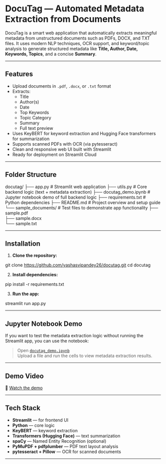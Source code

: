 # DocuTag — Automated Metadata Extraction from Documents

DocuTag is a smart web application that automatically extracts meaningful metadata from unstructured documents such as PDFs, DOCX, and TXT files. It uses modern NLP techniques, OCR support, and keyword/topic analysis to generate structured metadata like **Title, Author, Date, Keywords, Topics**, and a concise **Summary**.

---

## Features

- Upload documents in `.pdf`, `.docx`, or `.txt` format
- Extracts:
  - Title
  - Author(s)
  - Date
  - Top Keywords
  - Topic Category
  - Summary
  - Full text preview
- Uses KeyBERT for keyword extraction and Hugging   Face transformers for summarization
- Supports scanned PDFs with OCR (via pytesseract)
- Clean and responsive web UI built with Streamlit
- Ready for deployment on Streamlit Cloud

---

## Folder Structure

docutag/
├── app.py                 # Streamlit web application
├── utils.py               # Core backend logic (text + metadata extraction)
├── docutag_demo.ipynb     # Jupyter notebook demo of full backend logic
├── requirements.txt       # Python dependencies
├── README.md              # Project overview and setup guide
└── sample_documents/      # Test files to demonstrate app functionality
    ├── sample.pdf         
    ├── sample.docx        
    └── sample.txt         


---

## Installation

1. **Clone the repository:**


git clone https://github.com/yashasvipandey26/docutag.git
cd docutag

2. **Install dependencies:**

pip install -r requirements.txt

3. **Run the app:**

streamlit run app.py


---

## Jupyter Notebook Demo

If you want to test the metadata extraction logic without running the Streamlit app, you can use the notebook:

> Open [`docutag_demo.ipynb`](docutag_demo.ipynb)  
> Upload a file and run the cells to view metadata extraction results.

---

## Demo Video

🔗 [Watch the demo](https://drive.google.com/drive/folders/1EK_NSyOi0oe5Jb9Fj79YZb1809r5AiJF?usp=sharing)

---

## Tech Stack

- **Streamlit** — for frontend UI
- **Python** — core logic
- **KeyBERT** — keyword extraction
- **Transformers (Hugging Face)** — text summarization
- **spaCy** — Named Entity Recognition (optional)
- **PyMuPDF + pdfplumber** — PDF text layout analysis
- **pytesseract + Pillow** — OCR for scanned documents

---
